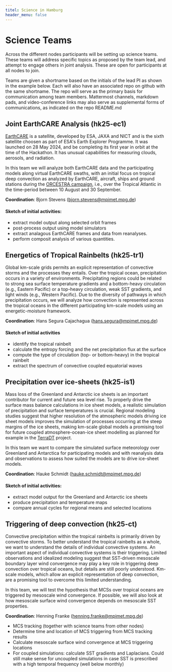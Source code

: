 ```yaml
---
titel: Science in Hamburg
header_menu: false
---
```


# Science Teams

Across the different nodes participants will be setting up science teams. These teams will address specific topics as proposed by the team lead, and attempt to engage others in joint analysis. These are open for participants at all nodes to join. 

Teams are given a shortname based on the initials of the lead PI as shown in the example below. Each will also have an associated repo on github with the same shortname.  The repo  will serve as the primary basis for communication among team members.  Mattermost channels, markdown pads, and video-conference links may also serve as supplemental forms of communications, as indicated on the repo README.md

## Joint EarthCARE Analysis (hk25-ec1)

[EarthCARE](https://earth.esa.int/eogateway/missions/earthcare) is a satellite, developed by ESA, JAXA and NICT and is the sixth satellite choosen as part of ESA's Earth Explorer Programme.   It was launched on 28 May 2024, and be completing its first year in orbit at the time of the Hackathon.  It has unusual capabilities for measuring clouds, aerosols, and radiation.

In this team we will analyze both EarthCARE data and the participating models along virtual EarthCARE swaths, with an initial focus on tropical deep convection as analyzed by EarthCARE, aircraft, ships and ground stations during the [ORCESTRA campaign](http://orcestra-campaign.org/), i.e., over the Tropical Atlantic in the time-period between 10 August and 30 September.

**Coordination**: Bjorn Stevens (bjorn.stevens@mpimet.mpg.de)

#### Sketch of initial activities:
* extract model output along selected orbit frames
* post-process output using model simulators
* extract analagous EarthCARE frames and data from reanalyses.
* perform composit analysis of various quantities.

## Energetics of Tropical Rainbelts  (hk25-tr1)

Global km-scale grids permits an explicit representation of convective storms and the processes they entails. Over the tropical ocean, precipitation occurs in a variety of environments. Precipitating regions could be related to strong sea surface temperature gradients and a bottom-heavy circulation (e.g., Eastern Pacific) or a top-heavy circulation, weak SST gradients, and light winds (e.g., Western Pacific). Due to the diversity of pathways in which precipitation occurs, we will analyze how convection is represented across the tropical oceans in the different participating km-scale models using an energetic-moisture framework.

**Coordination**: Hans Segura Cajachagua (hans.segura@mpimet.mpg.de)

#### Sketch of initial activities
* identify the tropical rainbelt
* calculate the entropy forcing and the net precipitation flux at the surface
* compute the type of circulation (top- or bottom-heavy) in the tropical rainbelt
* extract the spectrum of convective coupled equatorial waves 

## Precipitation over ice-sheets (hk25-is1)

Mass loss of the Greenland and Antarctic ice sheets is an important contributor for current and future sea level rise. To properly drive the surface mass balance calculations in ice sheet models, a realistic simulation of precipitation and surface temperatures is crucial. Regional modeling studies suggest that higher resolution of the atmospheric models driving ice sheet models improves the simulation of processes occurring at the steep margins of the ice sheets, making km-scale global models a promising tool for future coupled atmosphere-ocean-ice sheet modelling as planned for example in the [TerraDT](https://terradt.eu/) project.

In this team we want to compare the simulated surface meteorology over Greenland and Antarctica for participating models and with reanalysis data and observations to assess how suited the models are to drive ice-sheet models.

**Coordination**: Hauke Schmidt (hauke.schmidt@mpimet.mpg.de)

#### Sketch of initial activities:
-	extract model output for the Greenland and Antarctic ice sheets
-	produce precipitation and temperature maps
-	compare annual cycles for regional means and selected locations

## Triggering  of deep convection (hk25-ct)

Convective precipitation within the tropical rainbelts is primarily driven by convective storms.  To better understand the tropical rainbelts as a whole, we want to understand the details of individual convective systems.  An important aspect of individual convective systems is their triggering.  Limited observations and idealized modeling suggest that SST-driven mesoscale boundary layer wind convergence may play a key role in triggering deep convection over tropical oceans, but details are still poorly understood. Km-scale models, which allow an explicit representation of deep convection, are a promising tool to overcome this limited understanding.

In this team, we will test the hypothesis that MCSs over tropical oceans are triggered by mesoscale wind convergence. If possible, we will also look at how mesoscale surface wind convergence depends on mesoscale SST properties.

**Coordination**: Henning Franke (henning.franke@mpimet.mpg.de)

* MCS tracking (together with science teams from other nodes)
* Determine time and location of MCS triggering from MCS tracking results
* Calculate mesoscale surface wind convergence at MCS triggering locations
* For coupled simulations: calculate SST gradients and Laplacians. Could still make sense for uncoupled simulations in case SST is prescribed with a high temporal frequency (well below monthly)


